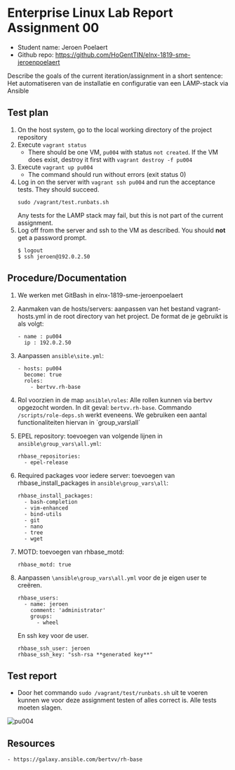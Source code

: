 # Enterprise Linux Lab Report Assignment 00

- Student name: Jeroen Poelaert
- Github repo: <https://github.com/HoGentTIN/elnx-1819-sme-jeroenpoelaert>

Describe the goals of the current iteration/assignment in a short sentence:
Het automatiseren van de installatie en configuratie van een LAMP-stack via Ansible

## Test plan

1. On the host system, go to the local working directory of the project repository
2. Execute `vagrant status`
    - There should be one VM, `pu004` with status `not created`. If the VM does exist, destroy it first with `vagrant destroy -f pu004`
3. Execute `vagrant up pu004`
    - The command should run without errors (exit status 0)
4. Log in on the server with `vagrant ssh pu004` and run the acceptance tests. They should succeed.
    ```
    sudo /vagrant/test.runbats.sh
    ```
	Any tests for the LAMP stack may fail, but this is not part of the current assignment.
5. Log off from the server and ssh to the VM as described. You should **not** get a password prompt.
	```
	$ logout
	$ ssh jeroen@192.0.2.50
    ```
## Procedure/Documentation

1. We werken met GitBash in elnx-1819-sme-jeroenpoelaert

2. Aanmaken van de hosts/servers: aanpassen van het bestand vagrant-hosts.yml in de root directory van het project. De format de je gebruikt is als volgt:
    ```
	- name : pu004
	  ip : 192.0.2.50
3. Aanpassen `ansible\site.yml`:

    ```
	- hosts: pu004
      become: true
      roles: 
        - bertvv.rh-base
4. Rol voorzien in de map `ansible\roles`: Alle rollen kunnen via bertvv opgezocht worden. In dit geval: `bertvv.rh-base`. Commando `/scripts/role-deps.sh` werkt eveneens. We gebruiken een aantal functionaliteiten hiervan in `group_vars\all´

5. EPEL repository: toevoegen van volgende lijnen in `ansible\group_vars\all.yml`:

	```
	rhbase_repositories:
      - epel-release	  
6. Required packages voor iedere server: toevoegen van rhbase_install_packages in `ansible\group_vars\all`:

    ```
    rhbase_install_packages:
      - bash-completion
      - vim-enhanced
      - bind-utils
      - git
      - nano
      - tree
      - wget  
7. MOTD: toevoegen van rhbase_motd:

   ```
   rhbase_motd: true
8. Aanpassen `\ansible\group_vars\all.yml` voor de je eigen user te creëren. 

    ```
    rhbase_users:
      - name: jeroen
        comment: 'administrator'
        groups:
          - wheel
    ```
    En ssh key voor de user.
    ```
    rhbase_ssh_user: jeroen
    rhbase_ssh_key: "ssh-rsa **generated key**"
## Test report

- Door het commando `sudo /vagrant/test/runbats.sh` uit te voeren kunnen we voor deze assignment testen of alles correct is. Alle tests moeten slagen. 


![pu004](../test/runbatsreports/pu004testrapport.PNG)


## Resources

    - https://galaxy.ansible.com/bertvv/rh-base
